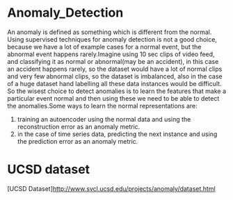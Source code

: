 # Anomaly_Detection
An anomaly is defined as something which is different from the normal. Using supervised techniques for anomaly detection is not a good choice, because we have a lot of example cases for a normal event, but the abnormal event happens rarely.Imagine using 10 sec clips of video feed, and classifying it as normal or abnormal(may be an accident), in this case an accident happens rarely, so the dataset would have a lot of normal clips and very few abnormal clips, so the dataset is imbalanced, also in the case of a huge dataset hand labelling all these data instances would be difficult. So the wisest choice to detect anomalies is to learn the features that make a particular event normal and then using these we need to be able to detect the anomalies.Some ways to learn the normal representations are: 

1. training an autoencoder using the normal data and using the reconstruction error as an anomaly metric.
2. in the case of time series data, predicting the next instance and using the prediction error as an anomaly metric.

# UCSD dataset
[UCSD Dataset]<http://www.svcl.ucsd.edu/projects/anomaly/dataset.html>

